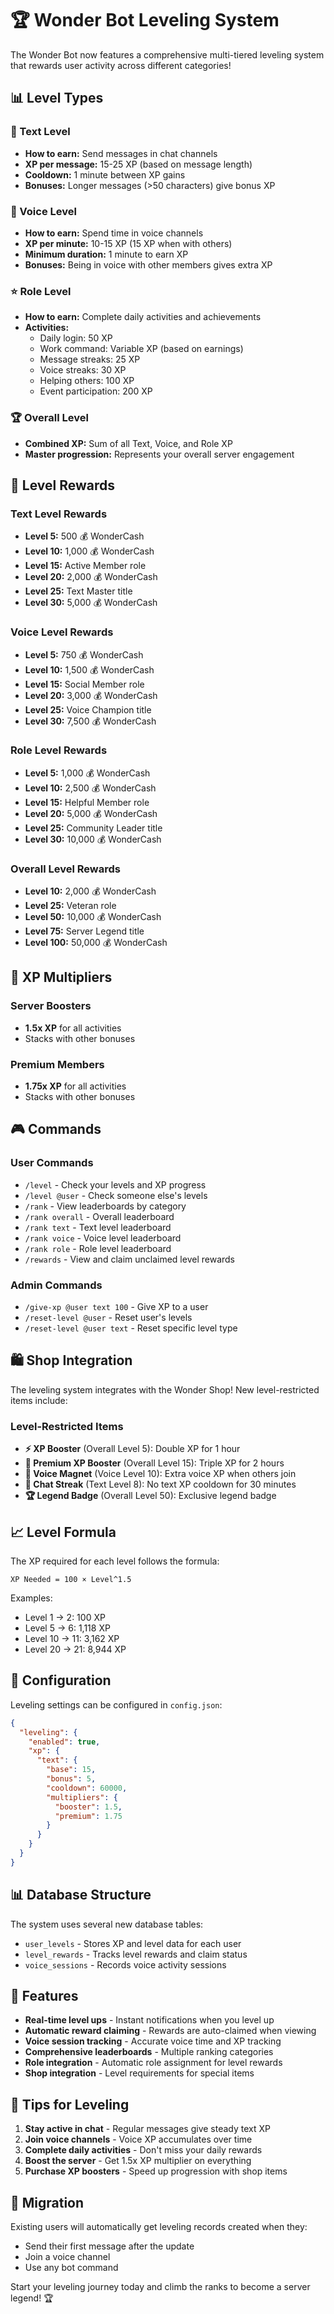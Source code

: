 # 🏆 Wonder Bot Leveling System

The Wonder Bot now features a comprehensive multi-tiered leveling system that rewards user activity across different categories!

## 📊 Level Types

### 💬 Text Level
- **How to earn:** Send messages in chat channels
- **XP per message:** 15-25 XP (based on message length)
- **Cooldown:** 1 minute between XP gains
- **Bonuses:** Longer messages (>50 characters) give bonus XP

### 🎤 Voice Level  
- **How to earn:** Spend time in voice channels
- **XP per minute:** 10-15 XP (15 XP when with others)
- **Minimum duration:** 1 minute to earn XP
- **Bonuses:** Being in voice with other members gives extra XP

### ⭐ Role Level
- **How to earn:** Complete daily activities and achievements
- **Activities:**
  - Daily login: 50 XP
  - Work command: Variable XP (based on earnings)
  - Message streaks: 25 XP
  - Voice streaks: 30 XP
  - Helping others: 100 XP
  - Event participation: 200 XP

### 🏆 Overall Level
- **Combined XP:** Sum of all Text, Voice, and Role XP
- **Master progression:** Represents your overall server engagement

## 🎁 Level Rewards

### Text Level Rewards
- **Level 5:** 500 💰 WonderCash
- **Level 10:** 1,000 💰 WonderCash
- **Level 15:** Active Member role
- **Level 20:** 2,000 💰 WonderCash
- **Level 25:** Text Master title
- **Level 30:** 5,000 💰 WonderCash

### Voice Level Rewards
- **Level 5:** 750 💰 WonderCash
- **Level 10:** 1,500 💰 WonderCash
- **Level 15:** Social Member role
- **Level 20:** 3,000 💰 WonderCash
- **Level 25:** Voice Champion title
- **Level 30:** 7,500 💰 WonderCash

### Role Level Rewards
- **Level 5:** 1,000 💰 WonderCash
- **Level 10:** 2,500 💰 WonderCash
- **Level 15:** Helpful Member role
- **Level 20:** 5,000 💰 WonderCash
- **Level 25:** Community Leader title
- **Level 30:** 10,000 💰 WonderCash

### Overall Level Rewards
- **Level 10:** 2,000 💰 WonderCash
- **Level 25:** Veteran role
- **Level 50:** 10,000 💰 WonderCash
- **Level 75:** Server Legend title
- **Level 100:** 50,000 💰 WonderCash

## 💎 XP Multipliers

### Server Boosters
- **1.5x XP** for all activities
- Stacks with other bonuses

### Premium Members
- **1.75x XP** for all activities
- Stacks with other bonuses

## 🎮 Commands

### User Commands
- `/level` - Check your levels and XP progress
- `/level @user` - Check someone else's levels
- `/rank` - View leaderboards by category
- `/rank overall` - Overall leaderboard
- `/rank text` - Text level leaderboard
- `/rank voice` - Voice level leaderboard
- `/rank role` - Role level leaderboard
- `/rewards` - View and claim unclaimed level rewards

### Admin Commands
- `/give-xp @user text 100` - Give XP to a user
- `/reset-level @user` - Reset user's levels
- `/reset-level @user text` - Reset specific level type

## 🛍️ Shop Integration

The leveling system integrates with the Wonder Shop! New level-restricted items include:

### Level-Restricted Items
- **⚡ XP Booster** (Overall Level 5): Double XP for 1 hour
- **🌟 Premium XP Booster** (Overall Level 15): Triple XP for 2 hours  
- **🎤 Voice Magnet** (Voice Level 10): Extra voice XP when others join
- **💬 Chat Streak** (Text Level 8): No text XP cooldown for 30 minutes
- **🏆 Legend Badge** (Overall Level 50): Exclusive legend badge

## 📈 Level Formula

The XP required for each level follows the formula:
```
XP Needed = 100 × Level^1.5
```

Examples:
- Level 1 → 2: 100 XP
- Level 5 → 6: 1,118 XP  
- Level 10 → 11: 3,162 XP
- Level 20 → 21: 8,944 XP

## 🔧 Configuration

Leveling settings can be configured in `config.json`:

```json
{
  "leveling": {
    "enabled": true,
    "xp": {
      "text": {
        "base": 15,
        "bonus": 5,
        "cooldown": 60000,
        "multipliers": {
          "booster": 1.5,
          "premium": 1.75
        }
      }
    }
  }
}
```

## 📊 Database Structure

The system uses several new database tables:
- `user_levels` - Stores XP and level data for each user
- `level_rewards` - Tracks level rewards and claim status
- `voice_sessions` - Records voice activity sessions

## 🚀 Features

- **Real-time level ups** - Instant notifications when you level up
- **Automatic reward claiming** - Rewards are auto-claimed when viewing
- **Voice session tracking** - Accurate voice time and XP tracking
- **Comprehensive leaderboards** - Multiple ranking categories
- **Role integration** - Automatic role assignment for level rewards
- **Shop integration** - Level requirements for special items

## 🎯 Tips for Leveling

1. **Stay active in chat** - Regular messages give steady text XP
2. **Join voice channels** - Voice XP accumulates over time
3. **Complete daily activities** - Don't miss your daily rewards
4. **Boost the server** - Get 1.5x XP multiplier on everything
5. **Purchase XP boosters** - Speed up progression with shop items

## 🔄 Migration

Existing users will automatically get leveling records created when they:
- Send their first message after the update
- Join a voice channel
- Use any bot command

Start your leveling journey today and climb the ranks to become a server legend! 🏆